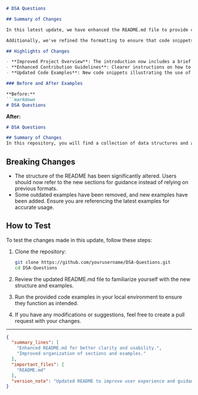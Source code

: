 ```markdown
# DSA Questions

## Summary of Changes

In this latest update, we have enhanced the README.md file to provide clearer instructions and better organization for contributors and users alike. The changes aim to improve the overall user experience by making the documentation more navigable and informative. Key sections now include a clear overview of the project, detailed contribution guidelines, and examples to help users quickly understand how to utilize the data structures and algorithms present in this repository.

Additionally, we've refined the formatting to ensure that code snippets are easy to read and understand. The goal is to create an inviting environment for developers of all skill levels who are looking to practice their data structures and algorithms (DSA) skills or contribute to the project.

## Highlights of Changes

- **Improved Project Overview**: The introduction now includes a brief but comprehensive summary of the project's purpose and goals.
- **Enhanced Contribution Guidelines**: Clearer instructions on how to contribute, including coding standards and submission processes.
- **Updated Code Examples**: New code snippets illustrating the use of specific algorithms have been added to facilitate understanding.

### Before and After Examples

**Before:**
```markdown
# DSA Questions
```

**After:**
```markdown
# DSA Questions

## Summary of Changes
In this repository, you will find a collection of data structures and algorithms implemented in various programming languages. The goal is to help users practice and improve their DSA skills.
```

## Breaking Changes

- The structure of the README has been significantly altered. Users should now refer to the new sections for guidance instead of relying on previous formats.
- Some outdated examples have been removed, and new examples have been added. Ensure you are referencing the latest examples for accurate usage.

## How to Test

To test the changes made in this update, follow these steps:

1. Clone the repository:
   ```bash
   git clone https://github.com/yourusername/DSA-Questions.git
   cd DSA-Questions
   ```

2. Review the updated README.md file to familiarize yourself with the new structure and examples.

3. Run the provided code examples in your local environment to ensure they function as intended.

4. If you have any modifications or suggestions, feel free to create a pull request with your changes.

---

```json
{
  "summary_lines": [
    "Enhanced README.md for better clarity and usability.",
    "Improved organization of sections and examples."
  ],
  "important_files": [
    "README.md"
  ],
  "version_note": "Updated README to improve user experience and guidance."
}
```
```